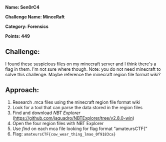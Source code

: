 **Name: Sen0rC4**

**Challenge Name: MinceRaft**

**Category: Forensics**

**Points: 449**



## Challenge:

I found these suspicious files on my minecraft server and I think there's a flag in them. I'm not sure where though.
Note: you do not need minecraft to solve this challenge. Maybe reference the minecraft region file format wiki?


## Approach:

1. Research .mca files using the minecraft region file format wiki
2. Look for a tool that can parse the data stored in the region files
3. Find and download *NBT Explorer* (https://github.com/jaquadro/NBTExplorer/tree/v2.8.0-win)
4. Open the four region files with NBT Explorer
5. Use *find* on each mca file looking for flag format “amateursCTF{”
6. Flag: `amateursCTF{cow_wear_thing_lmao_0f9183ca}`

   










